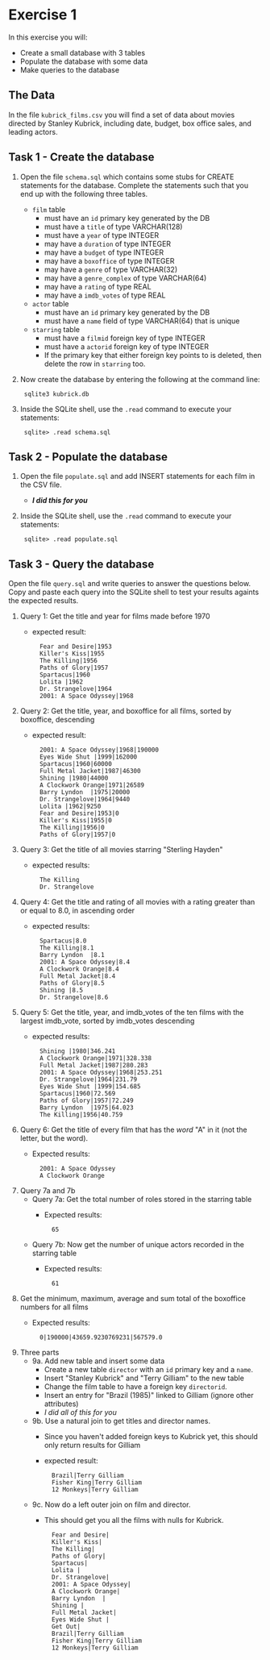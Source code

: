 # Exercise 1

In this exercise you will:
- Create a small database with 3 tables
- Populate the database with some data
- Make queries to the database

## The Data

In the file `kubrick_films.csv` you will find a set of data about movies directed by Stanley Kubrick, including date, budget, box office sales, and leading actors.

## Task 1 - Create the database

1. Open the file `schema.sql` which contains some stubs for CREATE statements for the database. Complete the statements such that you end up with the following three tables.

    - `film` table
        - must have an `id` primary key generated by the DB
        - must have a `title` of type VARCHAR(128)
        - must have a `year` of type INTEGER
        - may have a `duration` of type INTEGER
        - may have a `budget` of type INTEGER
        - may have a `boxoffice` of type INTEGER
        - may have a `genre` of type VARCHAR(32)
        - may have a `genre_complex` of type VARCHAR(64)
        - may have a `rating` of type REAL
        - may have a `imdb_votes` of type REAL
    - `actor` table
        - must have an `id` primary key generated by the DB
        - must have a `name` field of type VARCHAR(64) that is unique
    - `starring` table
        - must have a `filmid` foreign key of type INTEGER
        - must have a `actorid` foreign key of type INTEGER
        - If the primary key that either foreign key points to is deleted, then delete the row in `starring` too.

2. Now create the database by entering the following at the command line:

        sqlite3 kubrick.db

3. Inside the SQLite shell, use the `.read` command to execute your statements:

        sqlite> .read schema.sql


## Task 2 - Populate the database

1. Open the file `populate.sql` and add INSERT statements for each film in the CSV file.
    - ***I did this for you***

2. Inside the SQLite shell, use the `.read` command to execute your statements:

        sqlite> .read populate.sql

## Task 3 - Query the database

Open the file `query.sql` and write queries to answer the questions below. Copy and paste each query into the SQLite shell to test your results againts the expected results.

1. Query 1: Get the title and year for films made before 1970
    - expected result:
            
            Fear and Desire|1953
            Killer's Kiss|1955
            The Killing|1956
            Paths of Glory|1957
            Spartacus|1960
            Lolita |1962
            Dr. Strangelove|1964
            2001: A Space Odyssey|1968

2. Query 2: Get the title, year, and boxoffice for all films, sorted by boxoffice, descending
    - expected result:
            
            2001: A Space Odyssey|1968|190000
            Eyes Wide Shut |1999|162000
            Spartacus|1960|60000
            Full Metal Jacket|1987|46300
            Shining |1980|44000
            A Clockwork Orange|1971|26589
            Barry Lyndon  |1975|20000
            Dr. Strangelove|1964|9440
            Lolita |1962|9250
            Fear and Desire|1953|0
            Killer's Kiss|1955|0
            The Killing|1956|0
            Paths of Glory|1957|0

3. Query 3: Get the title of all movies starring "Sterling Hayden"
    - expected results:
            
            The Killing
            Dr. Strangelove

4. Query 4: Get the title and rating of all movies with a rating greater than or equal to 8.0, in ascending order
    - expected results:

            Spartacus|8.0
            The Killing|8.1
            Barry Lyndon  |8.1
            2001: A Space Odyssey|8.4
            A Clockwork Orange|8.4
            Full Metal Jacket|8.4
            Paths of Glory|8.5
            Shining |8.5
            Dr. Strangelove|8.6

5. Query 5: Get the title, year, and imdb_votes of the ten films with the largest imdb_vote, sorted by imdb_votes descending
    - expected results:

            Shining |1980|346.241
            A Clockwork Orange|1971|328.338
            Full Metal Jacket|1987|280.283
            2001: A Space Odyssey|1968|253.251
            Dr. Strangelove|1964|231.79
            Eyes Wide Shut |1999|154.685
            Spartacus|1960|72.569
            Paths of Glory|1957|72.249
            Barry Lyndon  |1975|64.023
            The Killing|1956|40.759

6. Query 6: Get the title of every film that has the *word* "A" in it (not the letter, but the word).
    - Expected results:

            2001: A Space Odyssey
            A Clockwork Orange

7. Query 7a and 7b
    - Query 7a: Get the total number of roles stored in the starring table
        - Expected results:

                65

    - Query 7b: Now get the number of unique actors recorded in the starring table
        - Expected results:

                61

8. Get the minimum, maximum, average and sum total of the boxoffice numbers for all films
    - Expected results:

            0|190000|43659.9230769231|567579.0

9. Three parts
    - 9a. Add new table and insert some data
        - Create a new table `director` with an `id` primary key and a `name`. 
        - Insert "Stanley Kubrick" and "Terry Gilliam" to the new table
        - Change the film table to have a foreign key `directorid`.
        - Insert an entry for "Brazil (1985)" linked to Gilliam (ignore other attributes)
        - *I did all of this for you*
    - 9b. Use a natural join to get titles and director names. 
        - Since you haven't added foreign keys to Kubrick yet, this should only return results for Gilliam
        - expected result:

                Brazil|Terry Gilliam
                Fisher King|Terry Gilliam
                12 Monkeys|Terry Gilliam

    - 9c. Now do a left outer join on film and director.
        - This should get you all the films with nulls for Kubrick.

                Fear and Desire|
                Killer's Kiss|
                The Killing|
                Paths of Glory|
                Spartacus|
                Lolita |
                Dr. Strangelove|
                2001: A Space Odyssey|
                A Clockwork Orange|
                Barry Lyndon  |
                Shining |
                Full Metal Jacket|
                Eyes Wide Shut |
                Get Out|
                Brazil|Terry Gilliam
                Fisher King|Terry Gilliam
                12 Monkeys|Terry Gilliam
